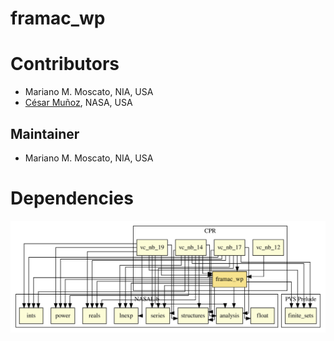 # framac_wp

# Contributors
* Mariano M. Moscato, NIA, USA
* [César Muñoz](http://shemesh.larc.nasa.gov/people/cam), NASA, USA

## Maintainer
* Mariano M. Moscato, NIA, USA

# Dependencies

![dependency graph](./framac_wp.svg "Dependency Graph")